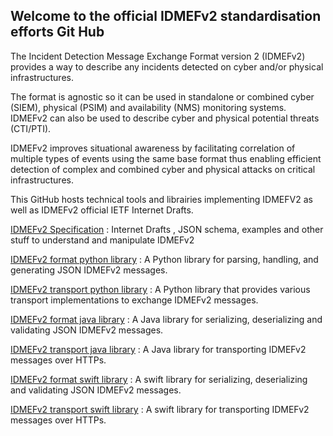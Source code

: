 ## Welcome to the official IDMEFv2 standardisation efforts Git Hub

   The Incident Detection Message Exchange Format version 2 (IDMEFv2)
   provides a way to describe any incidents detected on cyber and/or
   physical infrastructures.

   The format is agnostic so it can be used in standalone or combined
   cyber (SIEM), physical (PSIM) and availability (NMS) monitoring
   systems.  IDMEFv2 can also be used to describe cyber and physical
   potential threats (CTI/PTI).

   IDMEFv2 improves situational awareness by facilitating correlation of
   multiple types of events using the same base format thus enabling
   efficient detection of complex and combined cyber and physical
   attacks on critical infrastructures.
   
   This GitHub hosts technical tools and librairies implementing IDMEFV2 as well
   as IDMEFv2 official IETF Internet Drafts.
   
   [IDMEFv2 Specification](https://github.com/IDMEFv2/idmefv2-drafts) : 
   Internet Drafts , JSON schema, examples and other stuff to understand and manipulate IDMEFv2
   
   [IDMEFv2 format python library](https://github.com/IDMEFv2/python-idmefv2) : 
   A Python library for parsing, handling, and generating JSON IDMEFv2 messages.
   
   [IDMEFv2 transport python library](https://github.com/IDMEFv2/python-idmefv2-transport) : 
   A Python library that provides various transport implementations to exchange IDMEFv2 messages.
   
   [IDMEFv2 format java library](https://github.com/IDMEFv2/java-idmef) : 
   A Java library for serializing, deserializing and validating JSON IDMEFv2 messages.
   
   [IDMEFv2 transport java library](https://github.com/IDMEFv2/java-idmef-transport) : 
   A Java library for transporting IDMEFv2 messages over HTTPs.
   
   [IDMEFv2 format swift library](https://github.com/IDMEFv2/swift-idmef) : 
   A swift library for serializing, deserializing and validating JSON IDMEFv2 messages.
   
   [IDMEFv2 transport swift library](https://github.com/IDMEFv2/swift-idmef-transport) : 
   A swift library for transporting IDMEFv2 messages over HTTPs.
   

<!--

**Here are some ideas to get you started:**



🙋‍♀️ A short introduction - what is your organization all about?
🌈 Contribution guidelines - how can the community get involved?
👩‍💻 Useful resources - where can the community find your docs? Is there anything else the community should know?
🍿 Fun facts - what does your team eat for breakfast?
🧙 Remember, you can do mighty things with the power of [Markdown](https://docs.github.com/github/writing-on-github/getting-started-with-writing-and-formatting-on-github/basic-writing-and-formatting-syntax)
-->
